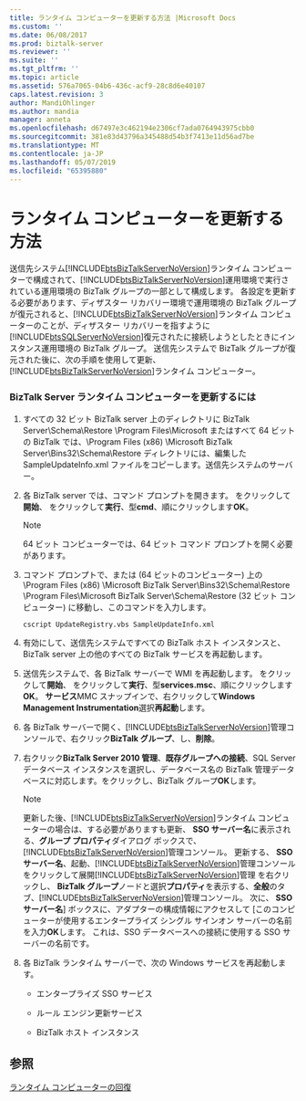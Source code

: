 ```yaml
---
title: ランタイム コンピューターを更新する方法 |Microsoft Docs
ms.custom: ''
ms.date: 06/08/2017
ms.prod: biztalk-server
ms.reviewer: ''
ms.suite: ''
ms.tgt_pltfrm: ''
ms.topic: article
ms.assetid: 576a7065-04b6-436c-acf9-28c8d6e40107
caps.latest.revision: 3
author: MandiOhlinger
ms.author: mandia
manager: anneta
ms.openlocfilehash: d67497e3c462194e2306cf7ada0764943975cbb0
ms.sourcegitcommit: 381e83d43796a345488d54b3f7413e11d56ad7be
ms.translationtype: MT
ms.contentlocale: ja-JP
ms.lasthandoff: 05/07/2019
ms.locfileid: "65395880"
---
```

# <a name="how-to-update-the-runtime-computers"></a>ランタイム コンピューターを更新する方法
送信先システム[!INCLUDE[btsBizTalkServerNoVersion](../includes/btsbiztalkservernoversion-md.md)]ランタイム コンピューターで構成されて、[!INCLUDE[btsBizTalkServerNoVersion](../includes/btsbiztalkservernoversion-md.md)]運用環境で実行されている運用環境の BizTalk グループの一部として構成します。 各設定を更新する必要があります、ディザスター リカバリー環境で運用環境の BizTalk グループが復元されると、[!INCLUDE[btsBizTalkServerNoVersion](../includes/btsbiztalkservernoversion-md.md)]ランタイム コンピューターのことが、ディザスター リカバリーを指すように[!INCLUDE[btsSQLServerNoVersion](../includes/btssqlservernoversion-md.md)]復元されたに接続しようとしたときにインスタンス運用環境の BizTalk グループ。 送信先システムで BizTalk グループが復元された後に、次の手順を使用して更新、[!INCLUDE[btsBizTalkServerNoVersion](../includes/btsbiztalkservernoversion-md.md)]ランタイム コンピューター。  
  
### <a name="to-update-the-biztalk-server-runtime-computers"></a>BizTalk Server ランタイム コンピューターを更新するには  
  
1. すべての 32 ビット BizTalk server 上のディレクトリに BizTalk Server\Schema\Restore \Program Files\Microsoft またはすべて 64 ビットの BizTalk では、\Program Files (x86) \Microsoft BizTalk Server\Bins32\Schema\Restore ディレクトリには、編集した SampleUpdateInfo.xml ファイルをコピーします。送信先システムのサーバー。  
  
2. 各 BizTalk server では、コマンド プロンプトを開きます。 をクリックして**開始**、 をクリックして**実行**、型**cmd**、順にクリックします**OK**。  
  
   > [!NOTE]  
   >  64 ビット コンピューターでは、64 ビット コマンド プロンプトを開く必要があります。  
  
3. コマンド プロンプトで、または (64 ビットのコンピューター) 上の \Program Files (x86) \Microsoft BizTalk Server\Bins32\Schema\Restore \Program Files\Microsoft BizTalk Server\Schema\Restore (32 ビット コンピューター) に移動し、このコマンドを入力します。  
  
   ```  
   cscript UpdateRegistry.vbs SampleUpdateInfo.xml  
   ```  
  
4. 有効にして、送信先システムですべての BizTalk ホスト インスタンスと、BizTalk server 上の他のすべての BizTalk サービスを再起動します。  
  
5. 送信先システムで、各 BizTalk サーバーで WMI を再起動します。 をクリックして**開始**、 をクリックして**実行**、型**services.msc**、順にクリックします**OK**。 **サービス**MMC スナップインで、右クリックして**Windows Management Instrumentation**選択**再起動**します。  
  
6. 各 BizTalk サーバーで開く、[!INCLUDE[btsBizTalkServerNoVersion](../includes/btsbiztalkservernoversion-md.md)]管理コンソールで、右クリック**BizTalk グループ**、し、**削除**。  
  
7. 右クリック**BizTalk Server 2010 管理**、**既存グループへの接続**、SQL Server データベース インスタンスを選択し、データベース名の BizTalk 管理データベースに対応します。をクリックし、BizTalk グループ**OK**します。  
  
   > [!NOTE]
   >  更新した後、[!INCLUDE[btsBizTalkServerNoVersion](../includes/btsbiztalkservernoversion-md.md)]ランタイム コンピューターの場合は、する必要がありますも更新、 **SSO サーバー名**に表示される、**グループ プロパティ**ダイアログ ボックスで、 [!INCLUDE[btsBizTalkServerNoVersion](../includes/btsbiztalkservernoversion-md.md)]管理コンソール。 更新する、 **SSO サーバー名**、起動、[!INCLUDE[btsBizTalkServerNoVersion](../includes/btsbiztalkservernoversion-md.md)]管理コンソールをクリックして展開[!INCLUDE[btsBizTalkServerNoVersion](../includes/btsbiztalkservernoversion-md.md)]管理 を右クリックし、 **BizTalk グループ**ノードと選択**プロパティ**を表示する、**全般**のタブ、[!INCLUDE[btsBizTalkServerNoVersion](../includes/btsbiztalkservernoversion-md.md)]管理コンソール。 次に、 **SSO サーバー名**] ボックスに、アダプターの構成情報にアクセスして [このコンピューターが使用するエンタープライズ シングル サインオン サーバーの名前を入力**OK**します。 これは、SSO データベースへの接続に使用する SSO サーバーの名前です。  
  
8. 各 BizTalk ランタイム サーバーで、次の Windows サービスを再起動します。  
  
   -   エンタープライズ SSO サービス  
  
   -   ルール エンジン更新サービス  
  
   -   BizTalk ホスト インスタンス  
  
## <a name="see-also"></a>参照  
 [ランタイム コンピューターの回復](../technical-guides/recovering-the-runtime-computers.md)